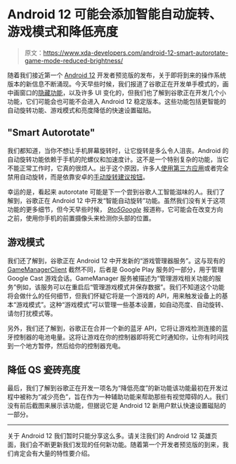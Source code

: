 # Android 12 可能会添加智能自动旋转、游戏模式和降低亮度

> 原文：<https://www.xda-developers.com/android-12-smart-autorotate-game-mode-reduced-brightness/>

随着我们接近第一个 [Android 12](https://www.xda-developers.com/android-12/) 开发者预览版的发布，关于即将到来的操作系统版本的新信息不断涌现。今天早些时候，我们报道了谷歌正在开发单手模式的，画中画窗口的[隐藏功能](https://www.xda-developers.com/android-12-picture-in-picture-mode-bubbles-changes/)，以及许多 UI 变化的，但我们也了解到谷歌正在开发几个小功能，它们可能会也可能不会进入 Android 12 稳定版本。这些功能包括更智能的自动旋转功能、游戏模式和亮度降低的快速设置磁贴。

## "Smart Autorotate"

我们都知道，当你不想让手机屏幕旋转时，让它旋转是多么令人沮丧。Android 的自动旋转功能依赖于手机的陀螺仪和加速度计。这不是一个特别复杂的功能，当它不能正常工作时，它真的很烦人。出于这个原因，许多人[使用第三方应用](https://www.xda-developers.com/rotation-orientation-manager/)或者完全禁用自动旋转，而是依靠安卓的[手动旋转建议按钮](https://www.xda-developers.com/how-to-android-p-rotation-suggestion/)。

幸运的是，看起来 autorotate 可能是下一个尝到谷歌人工智能滋味的人。我们了解到，谷歌正在 Android 12 中开发“智能自动旋转”功能。虽然我们没有关于这项功能的更多细节，但今天早些时候， [*9to5Google*](https://9to5google.com/2021/02/15/pixel-android-12-auto-rotate-face-based/) 报道称，它可能会在改变方向之前，使用你手机的前置摄像头来检测你头部的位置。

## 游戏模式

我们还了解到，谷歌正在 Android 12 中开发新的“游戏管理器服务”。这与现有的 [GameManagerClient](https://developers.google.com/android/reference/com/google/android/gms/cast/games/GameManagerClient) 截然不同，后者是 Google Play 服务的一部分，用于管理 Google Cast 游戏会话。GameManager 服务被描述为“管理游戏相关功能的服务”例如，该服务可以在重启后“管理游戏模式并保存数据”。我们不知道这个功能将会做什么的任何细节，但我们怀疑它将是一个游戏的 API，用来触发设备上的基本“游戏模式”。这种“游戏模式”可以管理一些基本设置，如自动亮度、自动旋转、请勿打扰模式等。

另外，我们还了解到，谷歌正在合并一个新的蓝牙 API，它将让游戏检测连接的蓝牙控制器的电池电量。这将让游戏在你的控制器即将死亡时通知你，让你有时间找到一个地方暂停，然后给你的控制器充电。

## 降低 QS 瓷砖亮度

最后，我们了解到谷歌正在开发一项名为“降低亮度”的新功能该功能最初在开发过程中被称为“减少亮色”，旨在作为一种辅助功能来帮助那些有视觉障碍的人。我们没有前后截图来展示该功能，但据说它是 Android 12 新用户默认快速设置磁贴的一部分。

* * *

关于 Android 12 我们暂时只能分享这么多。请关注我们的 Android 12 英雄页面，我们会不断更新我们发现的任何新功能。随着第一个开发者预览版的到来，我们肯定会有大量的特性要介绍。